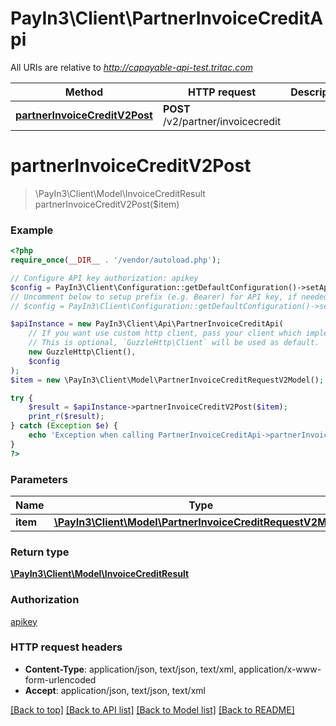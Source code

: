 # PayIn3\Client\PartnerInvoiceCreditApi

All URIs are relative to *http://capayable-api-test.tritac.com*

Method | HTTP request | Description
------------- | ------------- | -------------
[**partnerInvoiceCreditV2Post**](PartnerInvoiceCreditApi.md#partnerInvoiceCreditV2Post) | **POST** /v2/partner/invoicecredit | 


# **partnerInvoiceCreditV2Post**
> \PayIn3\Client\Model\InvoiceCreditResult partnerInvoiceCreditV2Post($item)



### Example
```php
<?php
require_once(__DIR__ . '/vendor/autoload.php');

// Configure API key authorization: apikey
$config = PayIn3\Client\Configuration::getDefaultConfiguration()->setApiKey('apikey', 'YOUR_API_KEY');
// Uncomment below to setup prefix (e.g. Bearer) for API key, if needed
// $config = PayIn3\Client\Configuration::getDefaultConfiguration()->setApiKeyPrefix('apikey', 'Bearer');

$apiInstance = new PayIn3\Client\Api\PartnerInvoiceCreditApi(
    // If you want use custom http client, pass your client which implements `GuzzleHttp\ClientInterface`.
    // This is optional, `GuzzleHttp\Client` will be used as default.
    new GuzzleHttp\Client(),
    $config
);
$item = new \PayIn3\Client\Model\PartnerInvoiceCreditRequestV2Model(); // \PayIn3\Client\Model\PartnerInvoiceCreditRequestV2Model | 

try {
    $result = $apiInstance->partnerInvoiceCreditV2Post($item);
    print_r($result);
} catch (Exception $e) {
    echo 'Exception when calling PartnerInvoiceCreditApi->partnerInvoiceCreditV2Post: ', $e->getMessage(), PHP_EOL;
}
?>
```

### Parameters

Name | Type | Description  | Notes
------------- | ------------- | ------------- | -------------
 **item** | [**\PayIn3\Client\Model\PartnerInvoiceCreditRequestV2Model**](../Model/PartnerInvoiceCreditRequestV2Model.md)|  |

### Return type

[**\PayIn3\Client\Model\InvoiceCreditResult**](../Model/InvoiceCreditResult.md)

### Authorization

[apikey](../../README.md#apikey)

### HTTP request headers

 - **Content-Type**: application/json, text/json, text/xml, application/x-www-form-urlencoded
 - **Accept**: application/json, text/json, text/xml

[[Back to top]](#) [[Back to API list]](../../README.md#documentation-for-api-endpoints) [[Back to Model list]](../../README.md#documentation-for-models) [[Back to README]](../../README.md)


